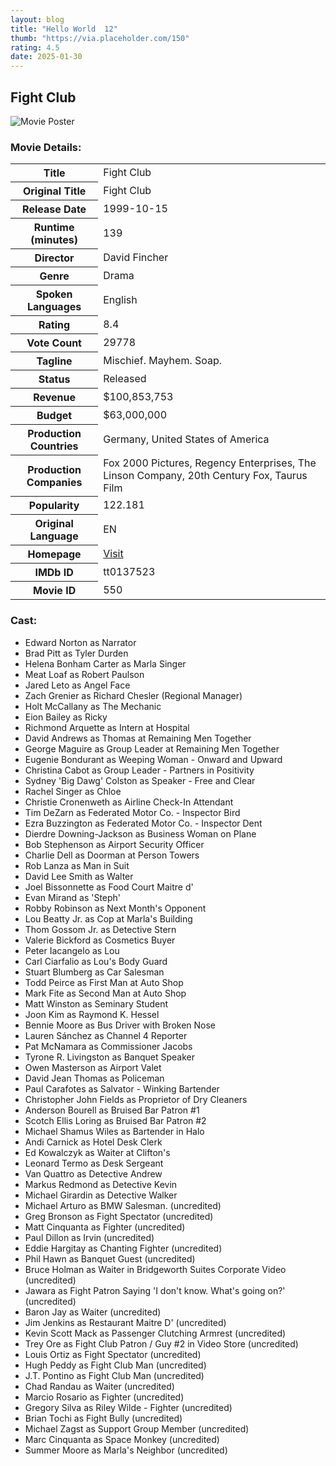 ```yaml
---
layout: blog
title: "Hello World  12"
thumb: "https://via.placeholder.com/150"
rating: 4.5
date: 2025-01-30
---
```



<h2>Fight Club</h2><img src="https://image.tmdb.org/t/p/w500/pB8BM7pdSp6B6Ih7QZ4DrQ3PmJK.jpg" alt="Movie Poster"/>
<h3>Movie Details:</h3>
<table><tbody><tr><th>Title</th><td>Fight Club</td></tr><tr><th>Original Title</th><td>Fight Club</td></tr><tr><th>Release Date</th><td>1999-10-15</td></tr><tr><th>Runtime (minutes)</th><td>139</td></tr><tr><th>Director</th><td>David Fincher</td></tr><tr><th>Genre</th><td>Drama</td></tr><tr><th>Spoken Languages</th><td>English</td></tr><tr><th>Rating</th><td>8.4</td></tr><tr><th>Vote Count</th><td>29778</td></tr><tr><th>Tagline</th><td>Mischief. Mayhem. Soap.</td></tr><tr><th>Status</th><td>Released</td></tr><tr><th>Revenue</th><td>$100,853,753</td></tr><tr><th>Budget</th><td>$63,000,000</td></tr><tr><th>Production Countries</th><td>Germany, United States of America</td></tr><tr><th>Production Companies</th><td>Fox 2000 Pictures, Regency Enterprises, The Linson Company, 20th Century Fox, Taurus Film</td></tr><tr><th>Popularity</th><td>122.181</td></tr><tr><th>Original Language</th><td>EN</td></tr><tr><th>Homepage</th><td><a href="http://www.foxmovies.com/movies/fight-club" target="_blank">Visit</a></td></tr><tr><th>IMDb ID</th><td>tt0137523</td></tr><tr><th>Movie ID</th><td>550</td></tr></tbody></table><h3>Cast:</h3><ul><li>Edward Norton as Narrator</li><li>Brad Pitt as Tyler Durden</li><li>Helena Bonham Carter as Marla Singer</li><li>Meat Loaf as Robert Paulson</li><li>Jared Leto as Angel Face</li><li>Zach Grenier as Richard Chesler (Regional Manager)</li><li>Holt McCallany as The Mechanic</li><li>Eion Bailey as Ricky</li><li>Richmond Arquette as Intern at Hospital</li><li>David Andrews as Thomas at Remaining Men Together</li><li>George Maguire as Group Leader at Remaining Men Together</li><li>Eugenie Bondurant as Weeping Woman - Onward and Upward</li><li>Christina Cabot as Group Leader - Partners in Positivity</li><li>Sydney 'Big Dawg' Colston as Speaker - Free and Clear</li><li>Rachel Singer as Chloe</li><li>Christie Cronenweth as Airline Check-In Attendant</li><li>Tim DeZarn as Federated Motor Co. - Inspector Bird</li><li>Ezra Buzzington as Federated Motor Co. - Inspector Dent</li><li>Dierdre Downing-Jackson as Business Woman on Plane</li><li>Bob Stephenson as Airport Security Officer</li><li>Charlie Dell as Doorman at Person Towers</li><li>Rob Lanza as Man in Suit</li><li>David Lee Smith as Walter</li><li>Joel Bissonnette as Food Court Maitre d'</li><li>Evan Mirand as 'Steph'</li><li>Robby Robinson as Next Month's Opponent</li><li>Lou Beatty Jr. as Cop at Marla's Building</li><li>Thom Gossom Jr. as Detective Stern</li><li>Valerie Bickford as Cosmetics Buyer</li><li>Peter Iacangelo as Lou</li><li>Carl Ciarfalio as Lou's Body Guard</li><li>Stuart Blumberg as Car Salesman</li><li>Todd Peirce as First Man at Auto Shop</li><li>Mark Fite as Second Man at Auto Shop</li><li>Matt Winston as Seminary Student</li><li>Joon Kim as Raymond K. Hessel</li><li>Bennie Moore as Bus Driver with Broken Nose</li><li>Lauren Sánchez as Channel 4 Reporter</li><li>Pat McNamara as Commissioner Jacobs</li><li>Tyrone R. Livingston as Banquet Speaker</li><li>Owen Masterson as Airport Valet</li><li>David Jean Thomas as Policeman</li><li>Paul Carafotes as Salvator - Winking Bartender</li><li>Christopher John Fields as Proprietor of Dry Cleaners</li><li>Anderson Bourell as Bruised Bar Patron #1</li><li>Scotch Ellis Loring as Bruised Bar Patron #2</li><li>Michael Shamus Wiles as Bartender in Halo</li><li>Andi Carnick as Hotel Desk Clerk</li><li>Ed Kowalczyk as Waiter at Clifton's</li><li>Leonard Termo as Desk Sergeant</li><li>Van Quattro as Detective Andrew</li><li>Markus Redmond as Detective Kevin</li><li>Michael Girardin as Detective Walker</li><li>Michael Arturo as BMW Salesman. (uncredited)</li><li>Greg Bronson as Fight Spectator (uncredited)</li><li>Matt Cinquanta as Fighter (uncredited)</li><li>Paul Dillon as Irvin (uncredited)</li><li>Eddie Hargitay as Chanting Fighter (uncredited)</li><li>Phil Hawn as Banquet Guest (uncredited)</li><li>Bruce Holman as Waiter in Bridgeworth Suites Corporate Video (uncredited)</li><li>Jawara as Fight Patron Saying 'I don't know. What's going on?' (uncredited)</li><li>Baron Jay as Waiter (uncredited)</li><li>Jim Jenkins as Restaurant Maitre D' (uncredited)</li><li>Kevin Scott Mack as Passenger Clutching Armrest (uncredited)</li><li>Trey Ore as Fight Club Patron / Guy #2 in Video Store (uncredited)</li><li>Louis Ortiz as Fight Spectator (uncredited)</li><li>Hugh Peddy as Fight Club Man (uncredited)</li><li>J.T. Pontino as Fight Club Man (uncredited)</li><li>Chad Randau as Waiter (uncredited)</li><li>Marcio Rosario as Fighter (uncredited)</li><li>Gregory Silva as Riley Wilde - Fighter (uncredited)</li><li>Brian Tochi as Fight Bully (uncredited)</li><li>Michael Zagst as Support Group Member (uncredited)</li><li>Marc Cinquanta as Space Monkey (uncredited)</li><li>Summer Moore as Marla's Neighbor (uncredited)</li></ul>
